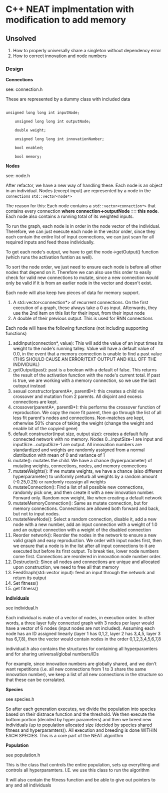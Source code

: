 <h1>C++ NEAT implmentation with modification to add memory</h1>


<h2>Unsolved</h2>

1. How to properly universally share a singleton without dependency error
2. How to correct innovation and node numbers 

<h3>Design</h3>

**Connections** 

see: connection.h

These are represented by a dummy class with included data

```

unsigned long long int inputNode;

	unsigned long long int outputNode;

	double weight;

	unsigned long long int innovationNumber;

	bool enabled;

	bool memory;

```
**Nodes**

see: node.h

After refactor, we have a new way of handling these. Each node is an object in an individual. Nodes (except input) are represented by a node in the `connections` `std::vector<node*>`

The reason for this: Each node contains a `std::vector<connection*>` that contains every connection **where connection->outputNode == this node**. Each node also contains a running total of its weighted inputs. 

To run the graph, each node is in order in the node vector of the individual. Therefore, we can just execute each node in the vector order, since they each contain the entire list of input connections, we can just scan for all required inputs and feed those individually. 

To get each node's output, we have to get the node->getOutput() function (which runs the activation funtion as well). 

To sort the node order, we just need to ensure each node is before all other nodes that depend on it. Therefore we can also use this order to easily check for valid new connections to mutate, since a new connection would only be valid if it is from an earlier node in the vector and doesn't exist.

Each node will also keep two pieces of data for memory support. 

1. A std::vector<connection*> of recurrent connections. On the first execution of a graph, these always take a 0 as input. Afterwards, they use the 2nd item on this list for their input, from their input node
2. A double of their previous output. This is used for RNN connections

Each node will have the following functions (not including supporting functions)

1. addInput(connection*, value): This will add the value of an input times its weight to the node's running talley. Value will have a default value of 0.0, in the event that a memory connection is unable to find a past value (THIS SHOULD CAUSE AN ERROR/TEXT OUTPUT AND KILL OFF THE INDIVIDUAL)
2. getOutput(past): past is a boolean with a default of false. This returns the result of the activation function with the node's current total. If past is true, we are working with a memory connection, so we use the last outoput instead
3. sexual constructor(parentA*, parentB*): this creates a child via crossover and mutation from 2 parents. All disjoint and excess connections are kept. 
4. crossover(parentA*, parentB*): this performs the crossover function of reproduction. We copy the more fit parent, then go through the list of all less fit parent's nodes and connections. Non-matches are kept, otherwise 50% chance of taking the weight (change the weight and enable bit of the copyied gene)
5. default constructor(input size, output size): creates a default fully connected network with no memory. Nodes 0...inputSize-1 are input and inputSize...outputSize-1 are output. All innovation numbers are standardized and weights are randomly assigned from a normal distribution with mean of 0 and variance of 1
6. mutate(): mutates the child. We have a chance (hyperparameter) of mutating weights, connections, nodes, and memory connections
7. mutateWeights(): If we mutate weights, we have a chance (also different hyperparameter) to uniformly preturb all weights by a random amount (-0.25,0.25) or randomly reassign all weights
8. mutateConnection(): Find a list of all possible new connections, randomly pick one, and then create it with a new innovation number. Forward only. Random new weight, like when creating a default network
9. mutateMemoryConnection(): Same as mutate connection, but for memory connections. Connections are allowed both forward and back, but not to input nodes.
10. mutateNewNode(): Select a random connection, disable it, add a new node with a new number, add an input connection with a weight of 1.0 and an output connection with a weight of the disabled connection
11. Reorder network(): Reorder the nodes in the network to ensure a new valid graph and easy reproduction. We order with input nodes first, then we ensure that a node is in the list after all input connections to it are executed but before its first output. To break ties, lower node numbers come first. Connections are reordered in innovation node number order.
12. Destructor(): Since all nodes and connections are unique and allocated upon construction, we need to free all that memory
13. FeedGraph(std::vector<double> input): feed an input through the network and return its output
14. Set fitness()
15. get fitness()

**Individuals**

see individual.h

Each individual is make of a vector of nodes, in execution order. In other words, a three layer fully connected graph with 3 nodes per layer would have a vector of 6 nodes (input nodes are not included). Assuming each node has an ID assigned linearly (layer 1 has 0,1,2, layer 2 has 3,4,5, layer 3 has 6,7,8), then the vector would contain nodes in the order 0,1,2,3,4,5,6,7,8

individual.h also contains the structures for containing all hyperparamters and for sharing universal/global numbers/IDs

For example, since innovation numbers are globally shared, and we don't want repetitions (i.e. all new connections from 1 to 3 share the same innovation number), we keep a list of all new connections in the structure so that these can be corralated. 

**Species**

see species.h

So after each generation executes, we divide the population into species based on their distnace function and the threshold. We then execute the bottom portion (decided by hyper parameters) and then we breed new individuals (up to population allocated size (decided by species shared fitness and hyperparamters)). All execution and breeding is done WITHIN EACH SPECIES. This is a core part of the NEAT algorithm

**Population**

see population.h

This is the class that controls the entire population, sets up everything and controls all hyperparamters. I.E. we use this class to run the algorithm

It will also contain the fitness function and be able to give out pointers to any and all individuals